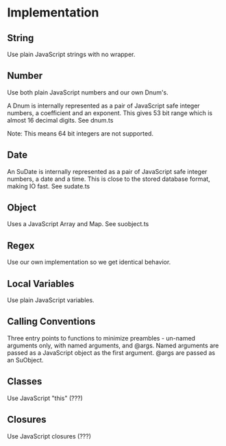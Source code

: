 ---
---
Implementation
==============
 
String
-------
Use plain JavaScript strings with no wrapper.

Number
------
Use both plain JavaScript numbers and our own Dnum's.

A Dnum is internally represented as a pair of JavaScript safe integer numbers, a coefficient and an exponent. This gives 53 bit range which is almost 16 decimal digits. See dnum.ts

Note: This means 64 bit integers are not supported.

Date
----
An SuDate is internally represented as a pair of JavaScript safe integer numbers, a date and a time. This is close to the stored database format, making IO fast. See sudate.ts

Object
------
Uses a JavaScript Array and Map. See suobject.ts

Regex
-----
Use our own implementation so we get identical behavior.

Local Variables
---------------
Use plain JavaScript variables.

Calling Conventions
-------------------
Three entry points to functions to minimize preambles - un-named arguments only, with named arguments, and @args. Named arguments are passed as a JavaScript object as the first argument. @args are passed as an SuObject.

Classes
-------
Use JavaScript "this" (???)

Closures
--------
Use JavaScript closures (???)

